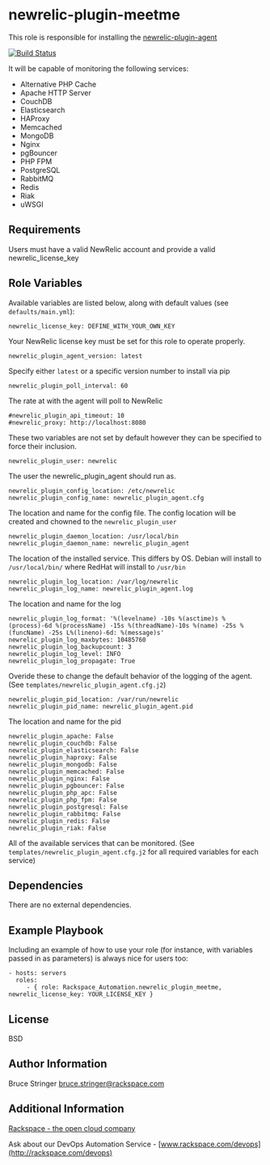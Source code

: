 newrelic-plugin-meetme
========

This role is responsible for installing the [newrelic-plugin-agent](https://github.com/MeetMe/newrelic-plugin-agent)

[![Build Status](https://drone-opsdev.rax.io/github.com/rack-roles/newrelic-plugin-meetme/status.svg?branch=master)](https://drone-opsdev.rax.io/github.com/rack-roles/newrelic-plugin-meetme)

It will be capable of monitoring the following services:

- Alternative PHP Cache
- Apache HTTP Server
- CouchDB
- Elasticsearch
- HAProxy
- Memcached
- MongoDB
- Nginx
- pgBouncer
- PHP FPM
- PostgreSQL
- RabbitMQ
- Redis
- Riak
- uWSGI


Requirements
------------

Users must have a valid NewRelic account and provide a valid newrelic_license_key

Role Variables
--------------

Available variables are listed below, along with default values (see `defaults/main.yml`):

    newrelic_license_key: DEFINE_WITH_YOUR_OWN_KEY

Your NewRelic license key must be set for this role to operate properly.

    newrelic_plugin_agent_version: latest

Specify either `latest` or a specific version number to install via pip

    newrelic_plugin_poll_interval: 60

The rate at with the agent will poll to NewRelic

    #newrelic_plugin_api_timeout: 10
    #newrelic_proxy: http://localhost:8080

These two variables are not set by default however they can be specified to force their inclusion.

    newrelic_plugin_user: newrelic

The user the newrelic_plugin_agent should run as.

    newrelic_plugin_config_location: /etc/newrelic
    newrelic_plugin_config_name: newrelic_plugin_agent.cfg

The location and name for the config file. The config location will be created and chowned to the `newrelic_plugin_user`

    newrelic_plugin_daemon_location: /usr/local/bin
    newrelic_plugin_daemon_name: newrelic_plugin_agent

The location of the installed service. This differs by OS. Debian will install to `/usr/local/bin/` where RedHat will install to `/usr/bin`

    newrelic_plugin_log_location: /var/log/newrelic
    newrelic_plugin_log_name: newrelic_plugin_agent.log

The location and name for the log

    newrelic_plugin_log_format: '%(levelname) -10s %(asctime)s %(process)-6d %(processName) -15s %(threadName)-10s %(name) -25s %(funcName) -25s L%(lineno)-6d: %(message)s'
    newrelic_plugin_log_maxbytes: 10485760
    newrelic_plugin_log_backupcount: 3
    newrelic_plugin_log_level: INFO
    newrelic_plugin_log_propagate: True

Overide these to change the default behavior of the logging of the agent. (See `templates/newrelic_plugin_agent.cfg.j2`)

    newrelic_plugin_pid_location: /var/run/newrelic
    newrelic_plugin_pid_name: newrelic_plugin_agent.pid

The location and name for the pid

    newrelic_plugin_apache: False
    newrelic_plugin_couchdb: False
    newrelic_plugin_elasticsearch: False
    newrelic_plugin_haproxy: False
    newrelic_plugin_mongodb: False
    newrelic_plugin_memcached: False
    newrelic_plugin_nginx: False
    newrelic_plugin_pgbouncer: False
    newrelic_plugin_php_apc: False
    newrelic_plugin_php_fpm: False
    newrelic_plugin_postgresql: False
    newrelic_plugin_rabbitmq: False
    newrelic_plugin_redis: False
    newrelic_plugin_riak: False

All of the available services that can be monitored. (See `templates/newrelic_plugin_agent.cfg.j2` for all required variables for each service)

Dependencies
------------

There are no external dependencies.

Example Playbook
-------------------------

Including an example of how to use your role (for instance, with variables passed in as parameters) is always nice for users too:

    - hosts: servers
      roles:
         - { role: Rackspace_Automation.newrelic_plugin_meetme, newrelic_license_key: YOUR_LICENSE_KEY }

License
-------

BSD

Author Information
------------------

Bruce Stringer <bruce.stringer@rackspace.com>

Additional Information
----------------------

[Rackspace - the open cloud company](http://rackspace.com)

Ask about our DevOps Automation Service - [www.rackspace.com/devops](http://rackspace.com/devops)
